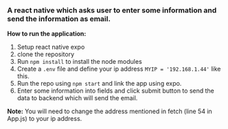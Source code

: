 ### A react native which asks user to enter some information and send the information as email. 

**How to run the application:**
1. Setup react native expo
2. clone the repository
3. Run `npm install` to install the node modules
4. Create a `.env` file and define your ip address `MYIP = '192.168.1.44'` like this.
5. Run the repo using `npm start` and link the app using expo.
6. Enter some information into fields and click submit button to send the data to backend which will send the email.

**Note:** You will need to change the address mentioned in fetch (line 54 in App.js) to your ip address.

